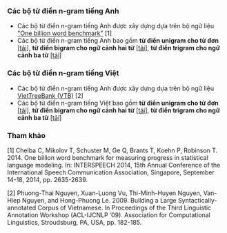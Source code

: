 
### Các bộ từ điển n-gram tiếng Anh
- Các bộ từ điển n-gram tiếng Anh được xây dựng dựa trên bộ ngữ liệu ["One billion word benchmark"](https://statmt.org/wmt11/translation-task.html#download) [1]
- Các bộ từ điển n-gram tiếng Anh bao gồm **từ điển unigram cho từ đơn** [[tải]](https://drive.google.com/file/d/15wy5svazS2guA4YRKjw9DgZ8PIvbSChQ/view?usp=sharing), **từ điển bigram cho ngữ cảnh hai từ** [[tải]](https://drive.google.com/file/d/1WzRkQXBsqg6wECN6Itxh1Tm9MFyaruZZ/view?usp=sharing), **từ điển trigram cho ngữ cảnh ba từ** [[tải]](https://drive.google.com/file/d/1MCP2UY46KWVDlTgYbFrnn4xftICH3pK8/view?usp=sharing)

### Các bộ từ điển n-gram tiếng Việt
- Các bộ từ điển n-gram tiếng Anh được xây dựng dựa trên bộ ngữ liệu [VietTreeBank (VTB)](https://vlsp.hpda.vn/demo/?page=resources) [2]
- Các bộ từ điển n-gram tiếng Việt bao gồm **từ điển unigram cho từ đơn** [[tải]](https://drive.google.com/file/d/1NbwyiUUacMU-2L1kPPUJZub3N7jVZYr2/view?usp=sharing), **từ điển bigram cho ngữ cảnh hai từ** [[tải]](https://drive.google.com/file/d/1Nnk8jJ-7VZPt84vhIZeI3mZwiIPfdLxy/view?usp=sharing), **từ điển trigram cho ngữ cảnh ba từ** [[tải]](https://drive.google.com/file/d/18pJgldc67ZWkF460Ae0RZ1UyKzeqOsMw/view?usp=sharing)

### Tham khảo
[1] Chelba C, Mikolov T, Schuster M, Ge Q, Brants T, Koehn P, Robinson T. 2014. One billion word benchmark for measuring progress in statistical language modeling. In: INTERSPEECH 2014, 15th Annual Conference of the International Speech Communication Association, Singapore, September 14-18, 2014, pp. 2635-2639.

[2] Phuong-Thai Nguyen, Xuan-Luong Vu, Thi-Minh-Huyen Nguyen, Van-Hiep Nguyen, and Hong-Phuong Le. 2009. Building a Large Syntactically-annotated Corpus of Vietnamese. In Proceedings of the Third Linguistic Annotation Workshop (ACL-IJCNLP ’09). Association for Computational Linguistics, Stroudsburg, PA, USA, pp. 182-185.
